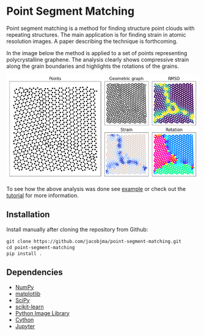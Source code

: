 # Point Segment Matching
Point segment matching is a method for finding structure point clouds with repeating structures. The main application is for finding strain in atomic resolution images. A paper describing the technique is forthcoming.

In the image below the method is applied to a set of points representing polycrystalline graphene. The analysis clearly shows compressive strain along the grain boundaries and highlights the rotations of the grains.

![abstract](/notebooks/abstract.png?raw=true "Polycrystaline graphene")

To see how the above analysis was done see [example](https://github.com/jacobjma/point-segment-matching/blob/master/notebooks/poly_graphene_traversal.ipynb) or check out the [tutorial](https://github.com/jacobjma/point-segment-matching/blob/master/notebooks/tutorial_nanowire.ipynb) for more information.

## Installation
Install manually after cloning the repository from Github:

    git clone https://github.com/jacobjma/point-segment-matching.git
    cd point-segment-matching
    pip install .

## Dependencies
* [NumPy](http://docs.scipy.org/doc/numpy/reference/)
* [matplotlib](http://matplotlib.org/)
* [SciPy](https://www.scipy.org/)
* [scikit-learn](http://scikit-learn.org/stable/)
* [Python Image Library](https://pillow.readthedocs.io/en/5.0.0/)
* [Cython](http://cython.org/)
* [Jupyter](http://jupyter.org/)
